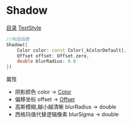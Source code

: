 # Shadow
[目录](#toptop) [TextStyle](#TextStyle)
```dart
//构造函数
Shadow({
    Color color: const Color(_kColorDefault),
    Offset offset: Offset.zero,
    double blurRadius: 0.0
})
```
属性
- 阴影颜色 color → [Color](#Color)
- 偏移坐标 offset → [Offset](#Offset)
- 高斯模糊,越小越清晰 blurRadius → double
- 西格玛值代替逻辑像素 blurSigma → double
